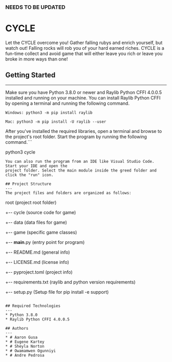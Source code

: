 ### NEEDS TO BE UPDATED

# CYCLE

Let the CYCLE overcome you! Gather falling rubys and enrich yourself, but watch out! Falling rocks will rob you of your hard earned riches. CYCLE is a fun-time collect and avoid game that will either leave you rich or leave you broke in more ways than one!

## Getting Started

---

Make sure you have Python 3.8.0 or newer and Raylib Python CFFI 4.0.0.5 installed and running on your machine. You can install Raylib Python CFFI by opening a terminal and running the following command.

```
Windows: python3 -m pip install raylib

Mac: python3 -m pip install -U raylib --user
```

After you've installed the required libraries, open a terminal and browse to the project's root folder. Start the program by running the following command.```

python3 cycle

```
You can also run the program from an IDE like Visual Studio Code. Start your IDE and open the
project folder. Select the main module inside the greed folder and click the "run" icon.

## Project Structure
---
The project files and folders are organized as follows:
```

root (project root folder)

+-- cycle (source code for game)

+-- data (data files for game)

+-- game (specific game classes)

+-- **main**.py (entry point for program)

+-- README.md (general info)

+-- LICENSE.md (license info)

+-- pyproject.toml (project info)

+-- requirements.txt (raylib and python version requirements)

+-- setup.py (Setup file for pip install -e support)

```

## Required Technologies
---
* Python 3.8.0
* Raylib Python CFFI 4.0.0.5

## Authors
---
* # Aaron Gusa
* # Eugene Kartey
* # Sheyla Norton
* # Owamamwen Ogunniyi
* # Andre Pedrosa
```
